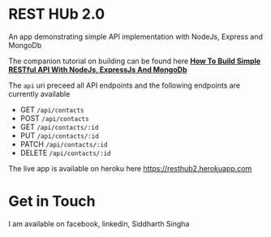 # REST HUb 2.0

An app demonstrating simple API implementation with NodeJs, Express and MongoDb

The companion tutorial on building can be found here <b>[How To Build Simple RESTful API With NodeJs, ExpressJs And MongoDb](https://medium.com/@dinyangetoh/how-to-build-simple-restful-api-with-nodejs-expressjs-and-mongodb-99348012925d)</b> 

The `api` uri preceed all API endpoints and the following endpoints are currently available
* GET `/api/contacts`
* POST `/api/contacts`
* GET `/api/contacts/:id`
* PUT `/api/contacts/:id`
* PATCH `/api/contacts/:id`
* DELETE `/api/contacts/:id`

The live app is available on heroku here
https://resthub2.herokuapp.com



Get in Touch
===============

I am available on facebook, linkedin, Siddharth Singha
